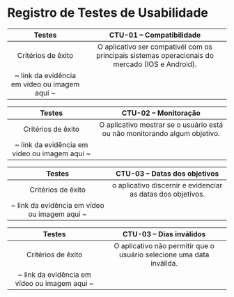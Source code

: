 # Registro de Testes de Usabilidade

| Testes 	| **CTU-01 – Compatibilidade** |
|:---:	|:---:	|
| Critérios de êxito | O aplicativo ser compativél com os principais sistemas operacionais do mercado (IOS e Android). |
| ~ link da evidência em vídeo ou imagem aqui ~ |

| Testes 	| **CTU-02 – Monitoração** |
|:---:	|:---:	|
| Critérios de êxito | O aplicativo mostrar se o usuário está ou não monitorando algum objetivo. |
| ~ link da evidência em vídeo ou imagem aqui ~ |

| Testes 	| **CTU-03 – Datas dos objetivos**  |
|:---:	|:---:	|
| Critérios de êxito | o aplicativo discernir e evidenciar as datas dos objetivos. |
| ~ link da evidência em vídeo ou imagem aqui ~ |

| Testes 	| **CTU-03 – Dias inválidos** |
|:---:	|:---:	|
| Critérios de êxito | O aplicativo não permitir que o usuário selecione uma data inválida. |
| ~ link da evidência em vídeo ou imagem aqui ~ |
